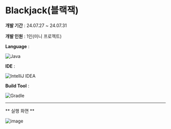 # Blackjack(블랙잭)

**개발 기간** : 24.07.27 ~ 24.07.31

**개발 인원** : 1인(미니 프로젝트)

**Language** : 

![Java](https://img.shields.io/badge/java-%23ED8B00.svg?style=for-the-badge&logo=openjdk&logoColor=white) 

**IDE** :

![IntelliJ IDEA](https://img.shields.io/badge/IntelliJIDEA-000000.svg?style=for-the-badge&logo=intellij-idea&logoColor=white)

**Build Tool** :

![Gradle](https://img.shields.io/badge/Gradle-02303A.svg?style=for-the-badge&logo=Gradle&logoColor=white)

---

** 실행 화면 **

![image](https://github.com/user-attachments/assets/78cac97f-59ad-419f-86af-e6d0a3a991d6)

